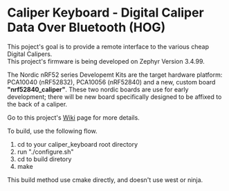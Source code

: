 # Caliper Keyboard - Digital Caliper Data Over Bluetooth (HOG)

This poject's goal is to provide a remote interface to the various cheap Digital Calipers.  
This project's firmware is being developed on Zephyr Version 3.4.99.  

The Nordic nRF52 series Developemt Kits are the target hardware platform: PCA10040 (nRF52832), PCA10056 (nRF52840) and a new, custom board **"nrf52840_caliper"**.
These two nordic boards are use for early development; there will be new board specifically designed to be affixed to the back of a caliper.

Go to this project's [Wiki](https://github.com/foldedtoad/caliper_keyboard/wiki) page for more details.

To build, use the following flow.
1) cd to your caliper_keyboard root directory
2) run "./configure.sh"
3) cd to build diretory
4) make

This build method use cmake directly, and doesn't use west or ninja.
